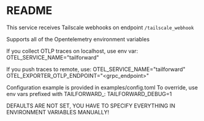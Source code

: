 # README

This service receives Tailscale webhooks on endpoint `/tailscale_webhook`

Supports all of the Opentelemetry environment variables

If you collect OTLP traces on localhost, use env var:
OTEL_SERVICE_NAME="tailforward"

If you push traces to remote, use:
OTEL_SERVICE_NAME="tailforward"
OTEL_EXPORTER_OTLP_ENDPOINT="<grpc_endpoint>"

Configuration example is provided in examples/config.toml
To override, use env vars prefixed with TAILFORWARD_:
TAILFORWARD_DEBUG=1

DEFAULTS ARE NOT SET, YOU HAVE TO SPECIFY EVERYTHING IN ENVIRONMENT VARIABLES MANUALLY!

